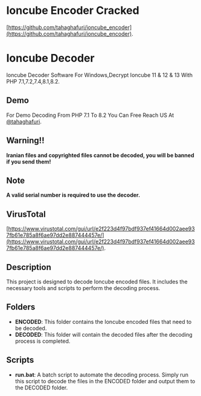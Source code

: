 # Ioncube Encoder Cracked
[https://github.com/tahaghafuri/ioncube_encoder](https://github.com/tahaghafuri/ioncube_encoder).

# Ioncube Decoder
Ioncube Decoder Software For Windows,Decrypt Ioncube 11 & 12 & 13 With PHP 7.1,7.2,7.4,8.1,8.2.

## Demo
For Demo Decoding From PHP 7.1 To 8.2 You Can Free Reach US At [@tahaghafuri](https://t.me/tahaghafuri/).

## Warning!!
<b>Iranian files and copyrighted files cannot be decoded, you will be banned if you send them!</b>

## Note
<b>A valid serial number is required to use the decoder.</b>

## VirusTotal
[https://www.virustotal.com/gui/url/e2f223d4f97bdf937ef41664d002aee937fb61e785a8f6ae97dd2e887444457e/](https://www.virustotal.com/gui/url/e2f223d4f97bdf937ef41664d002aee937fb61e785a8f6ae97dd2e887444457e/).

## Description
This project is designed to decode Ioncube encoded files. It includes the necessary tools and scripts to perform the decoding process.

## Folders
- **ENCODED**: This folder contains the Ioncube encoded files that need to be decoded.
- **DECODED**: This folder will contain the decoded files after the decoding process is completed.

## Scripts
- **run.bat**: A batch script to automate the decoding process. Simply run this script to decode the files in the ENCODED folder and output them to the DECODED folder.
